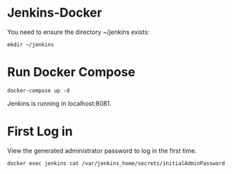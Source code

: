 # Jenkins-Docker

You need to ensure the directory ~/jenkins exists:

`mkdir ~/jenkins`


# Run Docker Compose
`docker-compose up -d`


Jenkins is running in localhost:8081.

# First Log in
View the generated administrator password to log in the first time.

`docker exec jenkins cat /var/jenkins_home/secrets/initialAdminPassword`
